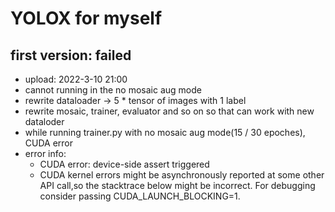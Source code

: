 # YOLOX for myself

## first version: failed

- upload: 2022-3-10 21:00
- cannot running in the no mosaic aug mode
- rewrite dataloader -> 5 * tensor of images with 1 label
- rewrite mosaic, trainer, evaluator and so on so that can work with new dataloder
- while running trainer.py with no mosaic aug mode(15 / 30 epoches), CUDA error
- error info:
  - CUDA error: device-side assert triggered
  - CUDA kernel errors might be asynchronously reported at some other API call,so the stacktrace below might be incorrect.
    For debugging consider passing CUDA_LAUNCH_BLOCKING=1.